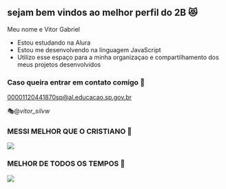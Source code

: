 ## sejam bem vindos ao melhor perfil do 2B 😻

Meu nome e Vitor Gabriel
- Estou estudando na Alura
- Estou me desenvolvendo na linguagem JavaScript
- Utilizo esse espaço para a minha organizaçao e compartilhamento dos meus projetos desenvolvidos

### Caso queira entrar em contato comigo 📧
00001120441870sp@al.educacao.sp.gov.br

🎭@_vitor_silvw_


### MESSI MELHOR QUE O CRISTIANO 🥇

![](https://media.tenor.com/USQ6Vn8MfeoAAAAM/cr7-vs-messi-world-cup.gif)

### MELHOR DE TODOS OS TEMPOS 🥇
![](https://media1.tenor.com/m/WWuKr0zRdGYAAAAC/messi.gif)
